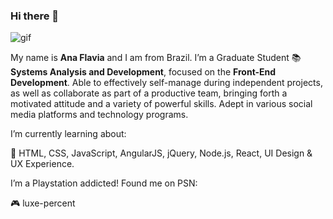 ### Hi there 👋

<img align="center" alt="gif" src=https://media.tenor.com/images/2d5403ea3104c18a3e5159a6296af1cc/tenor.gif>

My name is **Ana Flavia** and I am from Brazil. I’m a Graduate Student 📚 **Systems Analysis and Development**, focused on the **Front-End Development**. Able to effectively self-manage during independent projects, as well as collaborate as part of a productive team, bringing forth a motivated attitude and a variety of powerful skills. Adept in various social media platforms and technology programs.

I’m currently learning about:

🌱 HTML, CSS, JavaScript, AngularJS, jQuery, Node.js, React, UI Design & UX Experience.

I’m a Playstation addicted! Found me on PSN:

🎮 luxe-percent
<!--
**luxepercent/luxepercent** is a ✨ _special_ ✨ repository because its `README.md` (this file) appears on your GitHub profile.

Here are some ideas to get you started:

- 🔭 I’m currently working on ...
- 🌱 I’m currently learning ...
- 👯 I’m looking to collaborate on ...
- 🤔 I’m looking for help with ...
- 💬 Ask me about ...
- 📫 How to reach me: ...
- 😄 Pronouns: ...
- ⚡ Fun fact: ...
-->
